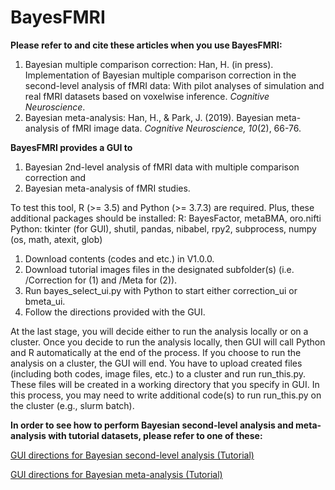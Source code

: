 # BayesFMRI

<b>Please refer to and cite these articles when you use BayesFMRI:</b>
 1. Bayesian multiple comparison correction: Han, H. (in press). Implementation of Bayesian multiple comparison correction in the second-level analysis of fMRI data: With pilot analyses of simulation and real fMRI datasets based on voxelwise inference. <i>Cognitive Neuroscience</i>.
 2. Bayesian meta-analysis: Han, H., & Park, J. (2019). Bayesian meta-analysis of fMRI image data. <i>Cognitive Neuroscience, 10</i>(2), 66-76.

<b>BayesFMRI provides a GUI to </b>
 1. Bayesian 2nd-level analysis of fMRI data with multiple comparison correction and
 2. Bayesian meta-analysis of fMRI studies.

To test this tool, R (>= 3.5) and Python (>= 3.7.3) are required. Plus, these additional packages should be installed:
 R: BayesFactor, metaBMA, oro.nifti
 Python: tkinter (for GUI), shutil, pandas, nibabel, rpy2, subprocess, numpy (os, math, atexit, glob)

 1. Download contents (codes and etc.) in V1.0.0.
 2. Download tutorial images files in the designated subfolder(s) (i.e. /Correction for (1) and /Meta for (2)).
 3. Run bayes_select_ui.py with Python to start either correction_ui or bmeta_ui.
 4. Follow the directions provided with the GUI.

At the last stage, you will decide either to run the analysis locally or on a cluster.
Once you decide to run the analysis locally, then GUI will call Python and R automatically at the end of the process.
If you choose to run the analysis on a cluster, the GUI will end. You have to upload created files (including both codes, image files, etc.) to a cluster and run run_this.py. These files will be created in a working directory that you specify in GUI. In this process, you may need to write additional code(s) to run run_this.py on the cluster (e.g., slurm batch).

<b> In order to see how to perform Bayesian second-level analysis and meta-analysis with tutorial datasets, please refer to one of these:</b>

[GUI directions for Bayesian second-level analysis (Tutorial)](https://github.com/hyemin-han/BayesFMRI/blob/master/HowTo_2nd.md)

[GUI directions for Bayesian meta-analysis (Tutorial)](https://github.com/hyemin-han/BayesFMRI/blob/master/HowTo_meta.md)
